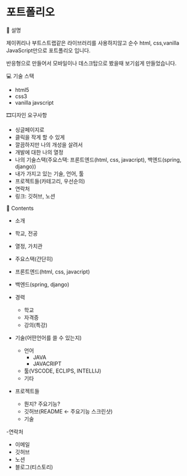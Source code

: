 # 포트폴리오


📝 설명

제이퀴리나 부트스트랩같은 라이브러리를 사용하지않고
순수 html, css,vanilla JavaScript만으로 포트폴리오 입니다.

반응형으로 만들어서 모바일이나 데스크탑으로 봤을때 
보기쉽게 만들었습니다.



💻 기술 스택

- html5
- css3
- vanilla javscript



🎞️디자인 요구사항

- 싱글페이지로
- 클릭을 작게 할 수 있게
- 깔끔하지만 나의 개성을 살려서
- 개발에 대한 나의 열정
- 나의 기술스택(주요스택: 프론트엔드(html, css, javacript), 백엔드(spring, django))
- 내가 가지고 있는 기술, 언어, 툴
- 프로젝트들(카테고리, 우선순의)
- 연락처
- 링크: 깃허브, 노션



🎫 Contents

- 소개
 - 학교, 전공
 - 열정, 가치관
 
- 주요스택(간단히)
 - 프론트엔드(html, css, javacript)
 - 백엔드(spring, django)
 
- 경력
  - 학교 
  - 자격증
  - 강의(특강) 
  
- 기술(어떤언어를 쓸 수 있는지)
  - 언어
    - JAVA
    - JAVACRIPT
  - 툴(VSCODE, ECLIPS, INTELLIJ)
  - 기타 

- 프로젝트들
  - 뭔지? 주요기능?
  - 깃허브(README <- 주요기능 스크린샷)
  - 기술
  
 -연락처
  - 이메일
  - 깃허브
  - 노션
  - 블로그(티스토리)

